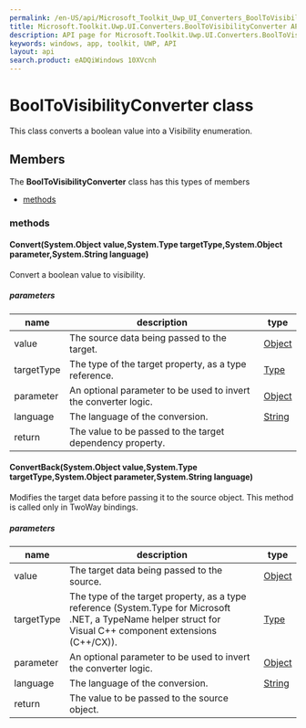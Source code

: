 ```yaml
---
permalink: /en-US/api/Microsoft_Toolkit_Uwp_UI_Converters_BoolToVisibilityConverter.htm
title: Microsoft.Toolkit.Uwp.UI.Converters.BoolToVisibilityConverter API 
description: API page for Microsoft.Toolkit.Uwp.UI.Converters.BoolToVisibilityConverter
keywords: windows, app, toolkit, UWP, API
layout: api
search.product: eADQiWindows 10XVcnh
---
```



# BoolToVisibilityConverter class

This class converts a boolean value into a Visibility enumeration.

## Members

The **BoolToVisibilityConverter** class has this types of members

* [methods](#methods)

### methods

#### Convert(System.Object value,System.Type targetType,System.Object parameter,System.String language)

Convert a boolean value to visibility.

##### parameters



| name | description | type || --- | --- | --- || value | The source data being passed to the target. | [Object](https://msdn.microsoft.com/library/windows/apps/System.Object) || targetType | The type of the target property, as a type reference. | [Type](https://msdn.microsoft.com/library/windows/apps/System.Type) || parameter | An optional parameter to be used to invert the converter logic. | [Object](https://msdn.microsoft.com/library/windows/apps/System.Object) || language | The language of the conversion. | [String](https://msdn.microsoft.com/library/windows/apps/System.String) || return |The value to be passed to the target dependency property. |


#### ConvertBack(System.Object value,System.Type targetType,System.Object parameter,System.String language)

Modifies the target data before passing it to the source object. This method is called only in TwoWay bindings.

##### parameters



| name | description | type || --- | --- | --- || value | The target data being passed to the source. | [Object](https://msdn.microsoft.com/library/windows/apps/System.Object) || targetType | The type of the target property, as a type reference (System.Type for Microsoft .NET, a TypeName helper struct for Visual C++ component extensions (C++/CX)). | [Type](https://msdn.microsoft.com/library/windows/apps/System.Type) || parameter | An optional parameter to be used to invert the converter logic. | [Object](https://msdn.microsoft.com/library/windows/apps/System.Object) || language | The language of the conversion. | [String](https://msdn.microsoft.com/library/windows/apps/System.String) || return |The value to be passed to the source object. |

